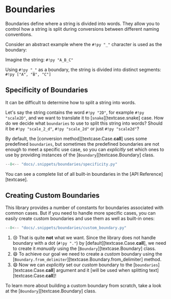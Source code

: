 # Boundaries

Boundaries define where a string is divided into words.
They allow you to control how a string is split during conversions between different naming conventions.

Consider an abstract example where the `#!py "_"` character is used as the boundary:

Imagine the string: `#!py "A_B_C"`

Using `#!py "_"` as a boundary, the string is divided into distinct segments: `#!py ["A", "B", "C"]`

## Specificity of Boundaries

It can be difficult to determine how to split a string into words.

Let's say the string contains the word `#!py "2D"`, for example `#!py "scale2D"`,
and we want to translate it to [`snake`][textcase.snake] case.
How do we decide what `boundaries` to use to split this string into words?
Should it be `#!py "scale_2_d"`, `#!py "scale_2d"` or just `#!py "scale2d"`?

By default, the [conversion method][textcase.Case.__call__] uses some predefined `boundaries`,
but sometimes the predefined boundaries are not enough to meet a specific use case, so you can _explicitly_ set
which ones to use by providing instances of the [`Boundary`][textcase.Boundary] class.

```py title="boundaries/specificity.py" linenums="1" hl_lines="5-6"
--8<-- "docs/.snippets/boundaries/specificity.py"
```

You can see a complete list of all built-in boundaries in the [API Reference][textcase].

## Creating Custom Boundaries

This library provides a number of constants for boundaries associated with common cases.
But if you need to handle more specific cases, you can easily create custom boundaries and use
them as well as built-in ones:

```py title="boundaries/custom_boundary.py" linenums="1" hl_lines="5-6"
--8<-- "docs/.snippets/boundaries/custom_boundary.py"
```

1. :cry: That is quite **not** what we want.
   Since the library does not handle boundary with a dot (`#!py "."`) by [default][textcase.Case.__call__],
   we need to create it _manually_ using the [`Boundary`][textcase.Boundary] class.
2. :smile: To achieve our goal we need to create a _custom_ boundary
   using the [`Boundary.from_delimiter`][textcase.Boundary.from_delimiter] method.
3. :smile: Now we can _explicitly_ set our _custom_ boundary to the [`boundaries`][textcase.Case.__call__]
   argument and it [will be used when splitting text][textcase.Case.__call__]!

To learn more about building a custom boundary from scratch, take a look at the [`Boundary`][textcase.Boundary] class.
